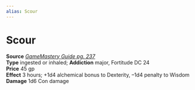 ```yaml
---
alias: Scour
---
```


# Scour

**Source** [_GameMastery Guide pg. 237_](http://paizo.com/pathfinderRPG/v5748btpy8ffn)  
**Type** ingested or inhaled; **Addiction** major, Fortitude DC 24  
**Price** 45 gp  
**Effect** 3 hours; +1d4 alchemical bonus to Dexterity, –1d4 penalty to Wisdom  
**Damage** 1d6 Con damage
